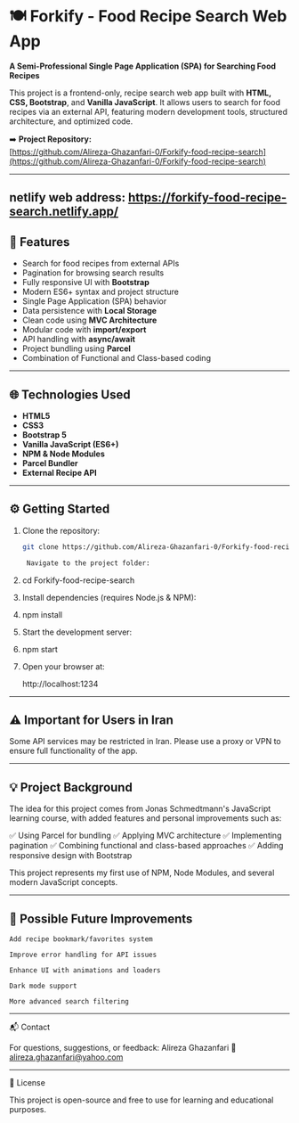 # 🍽 Forkify - Food Recipe Search Web App

**A Semi-Professional Single Page Application (SPA) for Searching Food Recipes**

This project is a frontend-only, recipe search web app built with **HTML, CSS, Bootstrap**, and **Vanilla JavaScript**. It allows users to search for food recipes via an external API, featuring modern development tools, structured architecture, and optimized code.

➡️ **Project Repository:**  
[https://github.com/Alireza-Ghazanfari-0/Forkify-food-recipe-search](https://github.com/Alireza-Ghazanfari-0/Forkify-food-recipe-search)
***
netlify web address: https://forkify-food-recipe-search.netlify.app/
---

## 🚀 Features

- Search for food recipes from external APIs  
- Pagination for browsing search results  
- Fully responsive UI with **Bootstrap**  
- Modern ES6+ syntax and project structure  
- Single Page Application (SPA) behavior  
- Data persistence with **Local Storage**  
- Clean code using **MVC Architecture**  
- Modular code with **import/export**  
- API handling with **async/await**  
- Project bundling using **Parcel**  
- Combination of Functional and Class-based coding  

---

## 🌐 Technologies Used

- **HTML5**  
- **CSS3**  
- **Bootstrap 5**  
- **Vanilla JavaScript (ES6+)**  
- **NPM & Node Modules**  
- **Parcel Bundler**  
- **External Recipe API**  

---

## ⚙️ Getting Started

1. Clone the repository:  
   ```bash
   git clone https://github.com/Alireza-Ghazanfari-0/Forkify-food-recipe-search.git

    Navigate to the project folder:

2. cd Forkify-food-recipe-search

3. Install dependencies (requires Node.js & NPM):

4. npm install

5. Start the development server:

6. npm start

7. Open your browser at:

    http://localhost:1234
***
## ⚠️ Important for Users in Iran

Some API services may be restricted in Iran. Please use a proxy or VPN to ensure full functionality of the app.
***

## 💡 Project Background

The idea for this project comes from Jonas Schmedtmann's JavaScript learning course, with added features and personal improvements such as:

✅ Using Parcel for bundling
✅ Applying MVC architecture
✅ Implementing pagination
✅ Combining functional and class-based approaches
✅ Adding responsive design with Bootstrap

This project represents my first use of NPM, Node Modules, and several modern JavaScript concepts.
***
## 🎯 Possible Future Improvements

    Add recipe bookmark/favorites system

    Improve error handling for API issues

    Enhance UI with animations and loaders

    Dark mode support

    More advanced search filtering
***
📬 Contact

For questions, suggestions, or feedback:
Alireza Ghazanfari
📧 alireza.ghazanfari@yahoo.com
***
📄 License

This project is open-source and free to use for learning and educational purposes.
